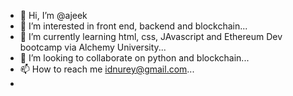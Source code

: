- 👋 Hi, I’m @ajeek
- 👀 I’m interested in front end, backend and blockchain...
- 🌱 I’m currently learning html, css, JAvascript and Ethereum Dev bootcamp via Alchemy University...
- 💞️ I’m looking to collaborate on python and blockchain...
- 📫 How to reach me idnurey@gmail.com...
- 

<!---
ajeek/ajeek is a ✨ special ✨ repository because its `README.md` (this file) appears on your GitHub profile.
You can click the Preview link to take a look at your changes.
--->

